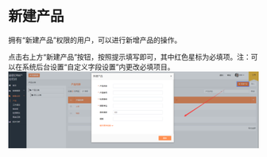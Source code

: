 # 新建产品

拥有“新建产品”权限的用户，可以进行新增产品的操作。

点击右上方“新建产品”按钮，按照提示填写即可，其中红色星标为必填项。注：可以在系统后台设置“自定义字段设置”内更改必填项目。![](/assets/lix新建产品.png)

